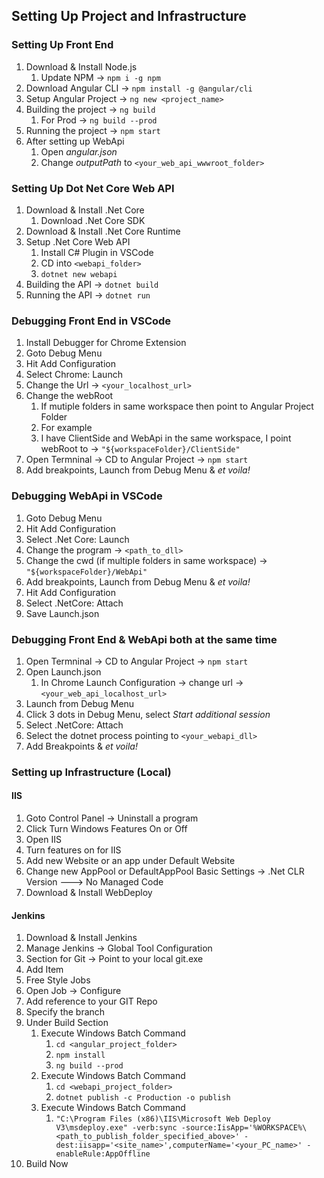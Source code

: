 ## Setting Up Project and Infrastructure

### Setting Up Front End

1. Download & Install Node.js
   1. Update NPM -> `npm i -g npm`
1. Download Angular CLI -> `npm install -g @angular/cli`
1. Setup Angular Project -> `ng new <project_name>`
1. Building the project -> `ng build`
   1. For Prod -> `ng build --prod`
1. Running the project -> `npm start`
1. After setting up WebApi
   1. Open _angular.json_
   1. Change _outputPath_ to `<your_web_api_wwwroot_folder>`

### Setting Up Dot Net Core Web API

1. Download & Install .Net Core
   1. Download .Net Core SDK
2. Download & Install .Net Core Runtime
3. Setup .Net Core Web API
   1. Install C# Plugin in VSCode
   2. CD into `<webapi_folder>`
   3. `dotnet new webapi`
4. Building the API -> `dotnet build`
5. Running the API -> `dotnet run`

### Debugging Front End in VSCode

1. Install Debugger for Chrome Extension
2. Goto Debug Menu
3. Hit Add Configuration
4. Select Chrome: Launch
5. Change the Url -> `<your_localhost_url>`
6. Change the webRoot
   1. If mutiple folders in same workspace then point to Angular Project Folder
   2. For example
   3. I have ClientSide and WebApi in the same workspace, I point webRoot to -> `"${workspaceFolder}/ClientSide"`
7. Open Termninal -> CD to Angular Project -> `npm start`
8. Add breakpoints, Launch from Debug Menu & _et voila!_

### Debugging WebApi in VSCode

1. Goto Debug Menu
2. Hit Add Configuration
3. Select .Net Core: Launch
4. Change the program -> `<path_to_dll>`
5. Change the cwd (if multiple folders in same workspace) -> `"${workspaceFolder}/WebApi"`
6. Add breakpoints, Launch from Debug Menu & _et voila!_
7. Hit Add Configuration
8. Select .NetCore: Attach
9. Save Launch.json

### Debugging Front End & WebApi both at the same time

1. Open Termninal -> CD to Angular Project -> `npm start`
2. Open Launch.json
   1. In Chrome Launch Configuration -> change url -> `<your_web_api_localhost_url>`
3. Launch from Debug Menu
4. Click 3 dots in Debug Menu, select _Start additional session_
5. Select .NetCore: Attach
6. Select the dotnet process pointing to `<your_webapi_dll>`
7. Add Breakpoints & _et voila!_

### Setting up Infrastructure (Local)

#### IIS

1. Goto Control Panel -> Uninstall a program
2. Click Turn Windows Features On or Off
3. Open IIS
4. Turn features on for IIS
5. Add new Website or an app under Default Website
6. Change new AppPool or DefaultAppPool Basic Settings -> .Net CLR Version ---> No Managed Code
7. Download & Install WebDeploy

#### Jenkins

1. Download & Install Jenkins
2. Manage Jenkins -> Global Tool Configuration
3. Section for Git -> Point to your local git.exe
4. Add Item
5. Free Style Jobs
6. Open Job -> Configure
7. Add reference to your GIT Repo
8. Specify the branch
9. Under Build Section
   1. Execute Windows Batch Command
      1. `cd <angular_project_folder>`
      2. `npm install`
      3. `ng build --prod`
   2. Execute Windows Batch Command
      1. `cd <webapi_project_folder>`
      2. `dotnet publish -c Production -o publish`
   3. Execute Windows Batch Command
      1. `"C:\Program Files (x86)\IIS\Microsoft Web Deploy V3\msdeploy.exe" -verb:sync -source:IisApp='%WORKSPACE%\<path_to_publish_folder_specified_above>' -dest:iisapp='<site_name>',computerName='<your_PC_name>' -enableRule:AppOffline`
10. Build Now
